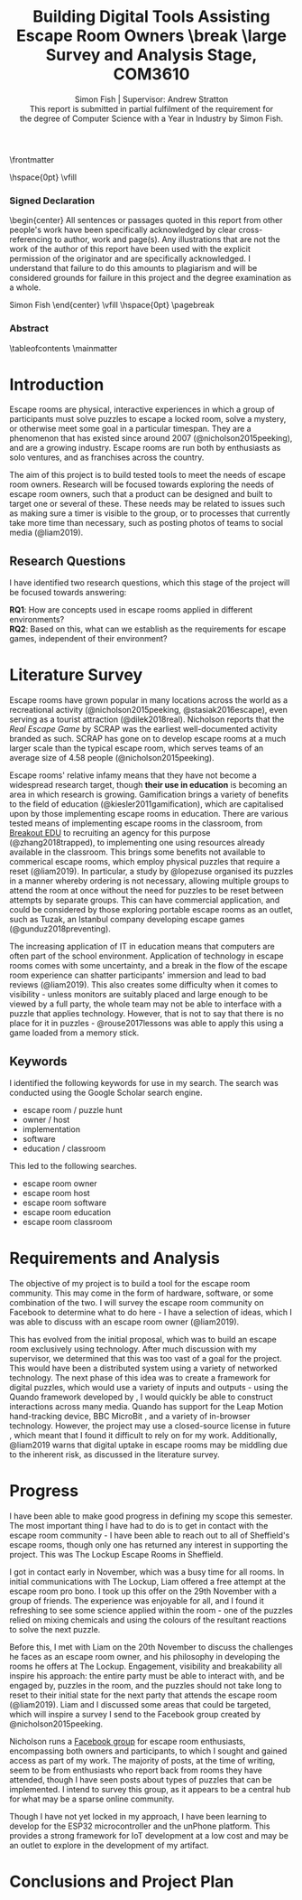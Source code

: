 ﻿---
title: Building Digital Tools Assisting Escape Room Owners \break
  \large Survey and Analysis Stage, COM3610
subtitle: 
author: |
  Simon Fish | Supervisor: Andrew Stratton \
  This report is submitted in partial fulfilment of the requirement for \
  the degree of Computer Science with a Year in Industry by Simon Fish.
geometry: margin=1in
papersize: a4
links-as-notes: true
bibliography: [bibliography.bib]
link-citations: true
table-of-contents: true
documentclass: book
---
\frontmatter
<!-- First page -->
\hspace{0pt}
\vfill
### Signed Declaration

\begin{center}
All sentences or passages quoted in this report from other people's work have been specifically acknowledged by clear cross-referencing to author, work and page(s). Any illustrations that are not the work of the author of this report have been used with the explicit permission of the originator and are specifically acknowledged. I understand that failure to do this amounts to plagiarism and will be considered grounds for failure in this project and the degree examination as a whole.

Simon Fish
\end{center}
\vfill
\hspace{0pt}
\pagebreak
<!-- Abstract -->
<!-- This should be two or three short paragraphs (100-150 words total), summarising the report. A suggested flow is background, project aims, and achievements to date. It should not simply be a restatement of the original project outline. -->
### Abstract

<!-- TODO: -->

<!-- Contents -->
\tableofcontents
\mainmatter
# Introduction

<!--
- set the scene for the project by giving a little relevant background information - try to grab the reader's interest early
- clearly elucidate the aims and objectives of the project and the constraints that might affect the way in which the project is carried out. If the project involves the solution of a specific problem or the production of a specific system this should be clearly specified in an informal way
- summarise the remaining chapters of the report, in effect giving the reader an overview of what is to come
-->

Escape rooms are physical, interactive experiences in which a group of participants must solve puzzles to escape a locked room, solve a mystery, or otherwise meet some goal in a particular timespan. They are a phenomenon that has existed since around 2007 (@nicholson2015peeking), and are a growing industry. Escape rooms are run both by enthusiasts as solo ventures, and as franchises across the country.

The aim of this project is to build tested tools to meet the needs of escape room owners. Research will be focused towards exploring the needs of escape room owners, such that a product can be designed and built to target one or several of these. These needs may be related to issues such as making sure a timer is visible to the group, or to processes that currently take more time than necessary, such as posting photos of teams to social media (@liam2019).

## Research Questions

I have identified two research questions, which this stage of the project will be focused towards answering:

**RQ1**: How are concepts used in escape rooms applied in different environments?   
**RQ2**: Based on this, what can we establish as the requirements for escape games, independent of their environment?

# Literature Survey

<!--
Depending on the type of the project, relevant literature may be hard to find, and a technology survey/review of relevant mathematics/review of similar software tools may be more appropriate - you should discuss this with your supervisor. 

- demonstrate your awareness and understanding of the background literature to your topic
- set the proposed research in a wide context
- progress to a more detailed account of the most relevant work in the area
- take care to include some up-to-date references
- Reviewing the literature can help to identify questions and issues that have not yet been answered, ideally questions that will be addressed through your project.
- can incorporate criticisms of previous work, although you need to take care here that your criticisms do not reflect a lack of understanding.

Think of the review as writing an essay on the background literature for your project. You should not just provide a list of references followed by a short summary of each of them. Instead the review should be organised and structured in a meaningful way, and the themes and relationships between the references identified. You should expect to redraft the review several times in order to arrive at a text that is clearly written, easy to understand, but that displays an in-depth understanding of the topic. 

It is usual to assume that the reader is familiar with first and second year course material. Any further material needed should be summarised either and suitable references cited.
-->

Escape rooms have grown popular in many locations across the world as a recreational activity (@nicholson2015peeking, @stasiak2016escape), even serving as a tourist attraction (@dilek2018real). Nicholson reports that the *Real Escape Game* by SCRAP was the earliest well-documented activity branded as such. SCRAP has gone on to develop escape rooms at a much larger scale than the typical escape room, which serves teams of an average size of 4.58 people (@nicholson2015peeking).
<!-- studies conducted in commerical escape rooms? -->

Escape rooms' relative infamy means that they have not become a widespread research target, though **their use in education**  is becoming an area in which research is growing. Gamification brings a variety of benefits to the field of education (@kiesler2011gamification), which are capitalised upon by those implementing escape rooms in education. There are various tested means of implementing escape rooms in the classroom, from [Breakout EDU](https://www.breakoutedu.com/) to recruiting an agency for this purpose (@zhang2018trapped), to implementing one using resources already available in the classroom. This brings some benefits not available to commerical escape rooms, which employ physical puzzles that require a reset (@liam2019). In particular, a study by @lopezuse organised its puzzles in a manner whereby ordering is not necessary, allowing multiple groups to attend the room at once without the need for puzzles to be reset between attempts by separate groups. This can have commercial application, and could be considered by those exploring portable escape rooms as an outlet, such as Tuzak, an Istanbul company developing escape games (@gunduz2018preventing).

The increasing application of IT in education means that computers are often part of the school environment. Application of technology in escape rooms comes with some uncertainty, and a break in the flow of the escape room experience can shatter participants' immersion and lead to bad reviews (@liam2019). This also creates some difficulty when it comes to visibility - unless monitors are suitably placed and large enough to be viewed by a full party, the whole team may not be able to interface with a puzzle that applies technology. However, that is not to say that there is no place for it in puzzles - @rouse2017lessons was able to apply this using a game loaded from a memory stick.
<!-- https://www.breakoutedu.com/ TODO: cite properly -->
<!-- in education -->
<!-- https://scholar.google.com/scholar?cites=14456240303786552354&as_sdt=2005&sciodt=0,5&hl=en -->
<!-- Escape rooms (@clarke2016escaped) -->

<!-- **The participant focus in existing research** seeks to understand the sentiment of those who attend escape rooms. Often, this is with the intent of drawing conclusions about where escape room owners should focus their efforts, or the effects of an owner's design choices on their participants (@wiemker2015escape). These, however, do not target the more fundamental changes that can be made in how an escape room is run day-to-day, and do not expose the difficulties of running an escape room. -->

## Keywords

I identified the following keywords for use in my search. The search was conducted using the Google Scholar search engine.

<!-- TODO: keywords aren't search terms -->

- escape room / puzzle hunt
- owner / host
- implementation
- software
- education / classroom

This led to the following searches.

- escape room owner
- escape room host
- escape room software
- escape room education
- escape room classroom

# Requirements and Analysis

<!--
Detail the aims and objectives of your project and analyse individual parts in detail. The analysis may cover more than is finally implemented. As a result of the analysis, you should state what will be covered by the project and what will not be done and why. Due consideration should also be given to how you will evaluate your work. Evaluation is one of the most important aspects of any piece of work and it should be thought about in the early stages. Consider tests or experiments that can be conducted to establish the success of the work.
-->

The objective of my project is to build a tool for the escape room community. This may come in the form of hardware, software, or some combination of the two. I will survey the escape room community on Facebook to determine what to do here - I have a selection of ideas, which I was able to discuss with an escape room owner (@liam2019).

This has evolved from the initial proposal, which was to build an escape room exclusively using technology. After much discussion with my supervisor, we determined that this was too vast of a goal for the project. This would have been a distributed system using a variety of networked technology. The next phase of this idea was to create a framework for digital puzzles, which would use a variety of inputs and outputs - using the Quando framework developed by <!-- TODO: cite -->, I would quickly be able to construct interactions across many media. Quando has support for the Leap Motion <!-- TODO: cite --> hand-tracking device, BBC MicroBit <!-- TODO: cite -->, and a variety of in-browser technology. However, the project may use a closed-source license in future <!-- TODO: cite-->, which meant that I found it difficult to rely on for my work. Additionally, @liam2019 warns that digital uptake in escape rooms may be middling due to the inherent risk, as discussed in the literature survey.

# Progress

<!--
What have you achieved to date? Describe any results you have. It may be appropriate for your project to combine this chapter with the following chapter - discuss this with your supervisor.
-->

I have been able to make good progress in defining my scope this semester. The most important thing I have had to do is to get in contact with the escape room community - I have been able to reach out to all of Sheffield's escape rooms, though only one has returned any interest in supporting the project. This was The Lockup Escape Rooms in Sheffield.

I got in contact early in November, which was a busy time for all rooms. In initial communications with The Lockup, Liam offered a free attempt at the escape room pro bono. I took up this offer on the 29th November with a group of friends. The experience was enjoyable for all, and I found it refreshing to see some science applied within the room - one of the puzzles relied on mixing chemicals and using the colours of the resultant reactions to solve the next puzzle.

Before this, I met with Liam on the 20th November to discuss the challenges he faces as an escape room owner, and his philosophy in developing the rooms he offers at The Lockup. Engagement, visibility and breakability all inspire his approach: the entire party must be able to interact with, and be engaged by, puzzles in the room, and the puzzles should not take long to reset to their initial state for the next party that attends the escape room (@liam2019). Liam and I discussed some areas that could be targeted, which will inspire a survey I send to the Facebook group created by @nicholson2015peeking.

Nicholson runs a [Facebook group](https://www.facebook.com/groups/608883549212939/) for escape room enthusiasts, encompassing both owners and participants, to which I sought and gained access as part of my work. The majority of posts, at the time of writing, seem to be from enthusiasts who report back from rooms they have attended, though I have seen posts about types of puzzles that can be implemented. I intend to survey this group, as it appears to be a central hub for what may be a sparse online community. 

Though I have not yet locked in my approach, I have been learning to develop for the ESP32 microcontroller and the unPhone platform.  This provides a strong framework for IoT development at a low cost and may be an outlet to explore in the development of my artifact. <!-- TODO: cite https://unphone.net/ -->

# Conclusions and Project Plan

<!--
Give a brief summary of the main achievements to date and a detailed plan of work (e.g. using a Gantt chart) to the end of project.
-->
